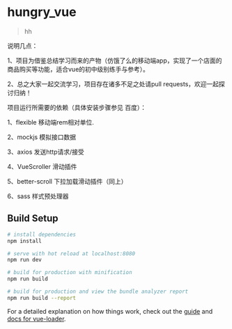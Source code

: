 # hungry_vue

> hh

> 
说明几点：
>
1、项目为借鉴总结学习而来的产物（仿饿了么的移动端app，实现了一个店面的商品购买等功能，适合vue的初中级别练手与参考）。
> 
2、总之大家一起交流学习，项目存在诸多不足之处请pull requests，欢迎一起探讨归纳！
> 
项目运行所需要的依赖（具体安装步骤参见 百度）：
>
 1、flexible 移动端rem相对单位.
 >
 2、mockjs 模拟接口数据
 >
 3、axios 发送http请求/接受
 >
 4、VueScroller 滑动插件
 >
 5、better-scroll 下拉加载滑动插件（同上）
 >
 6、sass 样式预处理器


## Build Setup

``` bash
# install dependencies
npm install

# serve with hot reload at localhost:8080
npm run dev

# build for production with minification
npm run build

# build for production and view the bundle analyzer report
npm run build --report
```

For a detailed explanation on how things work, check out the [guide](http://vuejs-templates.github.io/webpack/) and [docs for vue-loader](http://vuejs.github.io/vue-loader).
